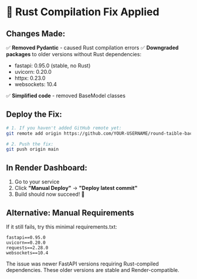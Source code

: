 # 🔧 Rust Compilation Fix Applied

## Changes Made:
✅ **Removed Pydantic** - caused Rust compilation errors
✅ **Downgraded packages** to older versions without Rust dependencies:
  - fastapi: 0.95.0 (stable, no Rust)
  - uvicorn: 0.20.0 
  - httpx: 0.23.0
  - websockets: 10.4

✅ **Simplified code** - removed BaseModel classes

## Deploy the Fix:

```bash
# 1. If you haven't added GitHub remote yet:
git remote add origin https://github.com/YOUR-USERNAME/round-taible-backend.git

# 2. Push the fix:
git push origin main
```

## In Render Dashboard:
1. Go to your service
2. Click **"Manual Deploy"** → **"Deploy latest commit"**  
3. Build should now succeed! 🎉

## Alternative: Manual Requirements
If it still fails, try this minimal requirements.txt:
```
fastapi==0.95.0
uvicorn==0.20.0
requests==2.28.0
websockets==10.4
```

The issue was newer FastAPI versions requiring Rust-compiled dependencies. These older versions are stable and Render-compatible.
